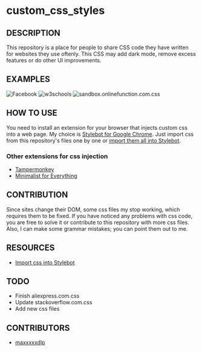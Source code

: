 
# custom_css_styles
## DESCRIPTION
This repository is a place for people to share CSS code they have written for websites they use oftenly. This CSS may add dark mode, remove excess features or do other UI improvements.

## EXAMPLES
![Facebook](https://scontent.fiev13-1.fna.fbcdn.net/v/t1.15752-9/s2048x2048/67243782_483001412274109_5736729422891843584_n.png?_nc_cat=104&_nc_oc=AQmH76f_UyWVKX2sFuCZbPPJLduwd215lMPAUjR7hDNAQExzMNQloKlOFDPB8msMGX8&_nc_ht=scontent.fiev13-1.fna&oh=2ad1fda7902552daf8f04bd8dd85c125&oe=5DE0C3E5)
![w3schools](https://scontent.fiev13-1.fna.fbcdn.net/v/t1.15752-9/s2048x2048/67519068_331249931119698_5131135164390309888_n.png?_nc_cat=108&_nc_oc=AQkrXNfE4QXpeQP3dzAHpWx8fixrOM3FLZfDCVdUwwhVQu7aM1CxWNMJFd7xKvL-X9A&_nc_ht=scontent.fiev13-1.fna&oh=b304b575680610c6190f8a49e5417086&oe=5DAA4937)
![sandbox.onlinefunction.com.css](https://scontent.fiev13-1.fna.fbcdn.net/v/t1.15752-9/s2048x2048/67556921_425622061629200_1498500173880360960_n.png?_nc_cat=104&_nc_oc=AQlkxmwEH318kaPBwNzB8qQ7mWoXiQmbfzUblqurXu7tjijZmjiyJ2GDmpgXuNS3twA&_nc_ht=scontent.fiev13-1.fna&oh=064cd449bdaadc3665a1768a823d0da4&oe=5DECF093)


## HOW TO USE
You need to install an extension for your browser that injects custom css into a web page. My choice is [Stylebot for Google Chrome](https://chrome.google.com/webstore/detail/stylebot/oiaejidbmkiecgbjeifoejpgmdaleoha).
Just import css from this repository's files one by one or [import them all into Stylebot](http://freetexthost.com/xwhx6s3fgz).


### Other extensions for css injection
* [Tampermonkey](https://chrome.google.com/webstore/detail/tampermonkey/dhdgffkkebhmkfjojejmpbldmpobfkfo?hl=en)
* [Minimalist for Everything](https://chrome.google.com/webstore/detail/minimalist-for-everything/bmihblnpomgpjkfddepdpdafhhepdbek)


## CONTRIBUTION
Since sites change their DOM, some css files my stop working, which requires them to be fixed. If you have noticed any problems with css code, you are free to solve it or contribute to this repository with more css files. Also, I can make some grammar mistakes; you can point them out to me.


## RESOURCES
* [Import css into Stylebot](http://freetexthost.com/xwhx6s3fgz)


## TODO
* Finish aliexpress.com.css
* Update stackoverflow.com.css
* Add new css files


## CONTRIBUTORS
* [maxxxxxdlp](https://github.com/maxxxxxdlp)
